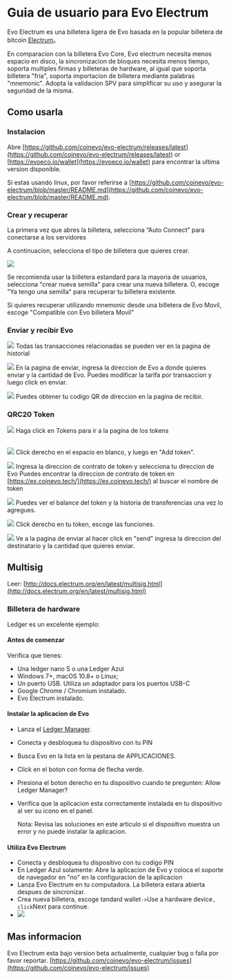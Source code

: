 # Guia de usuario para Evo Electrum

Evo Electrum es una billetera ligera de Evo basada en la popular billetera de bitcoin [Electrum](https://electrum.org/)。

En comparacion con la billetera Evo Core, Evo electrum necesita menos espacio en disco, la sincronizacion de bloques necesita menos tiempo, soporta multiples firmas y billeteras de hardware, al igual que soporta billetera "fria", soporta importacion de billetera mediante palabras "mnemonic". Adopta la validacion SPV para simplificar su uso y asegurar la seguridad de la misma.

## Como usarla

### Instalacion

Abre [https://github.com/coinevo/evo-electrum/releases/latest](https://github.com/coinevo/evo-electrum/releases/latest) or [https://evoeco.io/wallet](https://evoeco.io/wallet) para encontrar la ultima version disponible.


Si estas usando linux, por favor referirse a [https://github.com/coinevo/evo-electrum/blob/master/README.md](https://github.com/coinevo/evo-electrum/blob/master/README.md).



### Crear y recuperar

La primera vez que abres la billetera, selecciona “Auto Connect” para conectarse a los servidores

A continuacion, selecciona el tipo de billetera que quieres crear.

![](http://ojaivn2ch.bkt.clouddn.com/cfaf17237ff138adf4c601eadedea24b.png)

Se recomienda usar la billetera estandard para la mayoria de usuarios, selecciona "crear nueva semilla" para crear una nueva billetera. O, escoge "Ya tengo una semilla" para recuperar tu billetera existente.

Si quieres recuperar utilizando mnemonic desde una billetera de Evo Movil, escoge "Compatible con Evo billetera Movil" 

### Enviar y recibir Evo

![](http://ojaivn2ch.bkt.clouddn.com/d2ef6659a47a55686b6c6ef2fec58331.png)
Todas las transacciones relacionadas se pueden ver en la pagina de historial
<br>

![](http://ojaivn2ch.bkt.clouddn.com/7cdacbe408a98d3a00a9e128beb26e30.png)
En la pagina de enviar, ingresa la direccion de Evo a donde quieres enviar y la cantidad de Evo. Puedes modificar la tarifa por transaccion y luego click en enviar.
<br>

![](http://ojaivn2ch.bkt.clouddn.com/4e994a885963f09389d2c1be10e5924e.png)
Puedes obtener tu codigo QR de direccion en la pagina de recibir.


### QRC20 Token

![](https://s.coinevo.tech/uploads/9aaa8fa63651af737cceb6b59f339b45.png)
Haga click en Tokens para ir a la pagina de los tokens  
<br>

![](https://s.coinevo.tech/uploads/213e6caa5a8640e62ab616541de12627.png)
Click derecho en el espacio en blanco, y luego en "Add token".
<br>

![](https://s.coinevo.tech/uploads/0f92a355a82b1326493e2d643319f383.png)
Ingresa la direccion de contrato de token y selecciona tu direccion de Evo
Puedes encontrar la direccion de contrato de token en [https://ex.coinevo.tech/](https://ex.coinevo.tech/) al buscar el nombre de token 

![](https://s.coinevo.tech/uploads/4bb33de12c19de3b59f8df2c90a704f1.png)
Puedes ver el balance del token y la historia de transferencias una vez lo agregues.
<br>

![](https://s.coinevo.tech/uploads/4eaa85f66778d2e051b7f1ddcb5107b9.png)
Click derecho en tu token, escoge las funciones.
<br>

![](https://s.coinevo.tech/uploads/53eac2382ad17d543c060261497299b5.png)
Ve a la pagina de enviar al hacer click en "send" ingresa la direccion del destinatario y la cantidad que quieres enviar.

## Multisig 

Leer: [http://docs.electrum.org/en/latest/multisig.html](http://docs.electrum.org/en/latest/multisig.html)

### Billetera de hardware

Ledger es un excelente ejemplo:

#### Antes de comenzar
Verifica que tienes:

* Una ledger nano S o una Ledger Azul
* Windows 7+, macOS 10.8+ o Linux;
* Un puerto USB. Utiliza un adaptador para los puertos USB-C
* Google Chrome / Chromium instalado.
* Evo Electrum instalado.

#### Instalar la aplicacion de Evo
* Lanza el [Ledger Manager](https://support.ledgerwallet.com/hc/en-us/articles/115005173209-How-to-use-the-Ledger-Manager).

* Conecta y desbloquea tu dispositivo con tu PIN

* Busca Evo en la lista en la pestana de APPLICACIONES.

* Click en el boton con forma de flecha verde.

* Presiona el boton derecho en tu dispositivo cuando te pregunten: Allow Ledger Manager? 

* Verifica que la aplicacion esta correctamente instalada en tu dispositivo al ver su icono en el panel.

  Nota: Revisa las soluciones en este articulo si el dispositivo muestra un error y no puede instalar la aplicacion.

#### Utiliza Evo Electrum 

* Conecta y desbloquea tu dispositivo con tu codigo PIN
* En Ledger Azul solamente: Abre la aplicacion de Evo y coloca el soporte de navegador en "no" en la configuracion de la aplicacion
* Lanza Evo Electrum en tu computadora. La billetera estara abierta despues de sincronizar.
* Crea nueva billetera, escoge tandard wallet` -> `Use a hardware device` , click `Next para continue.
* ![](http://ojaivn2ch.bkt.clouddn.com/0b2b70d7163e15df5efe59448d54ebc7.png)

## Mas informacion

Evo Electrum esta bajo version beta actualmente, cualquier bug o falla por favor reportar.  [https://github.com/coinevo/evo-electrum/issues](https://github.com/coinevo/evo-electrum/issues)



